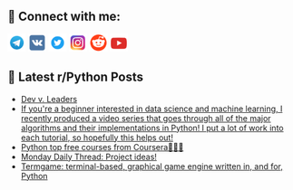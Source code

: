 ## 🔎 Connect with me:
[<img src="https://github.com/bullbesh/bullbesh/blob/main/images/Telegram.png" width="32" height="32" />](https://t.me/bullbesh)
[<img src="https://github.com/bullbesh/bullbesh/blob/main/images/VK.png" width="32" height="32" />](https://vk.com/bullbesh)
[<img src="https://github.com/bullbesh/bullbesh/blob/main/images/Twitter.png" width="32" height="32" />](https://twitter.com/bullbesh1)
[<img src="https://github.com/bullbesh/bullbesh/blob/main/images/Instagram.png" width="32" height="32" />](https://www.instagram.com/bullbesh)
[<img src="https://github.com/bullbesh/bullbesh/blob/main/images/Reddit.png" width="32" height="32" />](https://www.reddit.com/user/bullbesh)
[<img src="https://github.com/bullbesh/bullbesh/blob/main/images/YouTube.png" width="32" height="32" />](https://www.youtube.com/channel/UCtfjRs6uzgq5mfm8S06WTcg)

## 📕 Latest r/Python Posts
<!-- BLOG-POST-LIST:START -->
- [Dev v. Leaders](https://www.reddit.com/r/Python/comments/zvdsqh/dev_v_leaders/)
- [If you&#39;re a beginner interested in data science and machine learning, I recently produced a video series that goes through all of the major algorithms and their implementations in Python! I put a lot of work into each tutorial, so hopefully this helps out!](https://www.reddit.com/r/Python/comments/zvcsqf/if_youre_a_beginner_interested_in_data_science/)
- [Python top free courses from Coursera🐍💯🚀](https://www.reddit.com/r/Python/comments/zvaanl/python_top_free_courses_from_coursera/)
- [Monday Daily Thread: Project ideas!](https://www.reddit.com/r/Python/comments/zva4tc/monday_daily_thread_project_ideas/)
- [Termgame: terminal-based, graphical game engine written in, and for, Python](https://www.reddit.com/r/Python/comments/zv6vb6/termgame_terminalbased_graphical_game_engine/)
<!-- BLOG-POST-LIST:END -->
